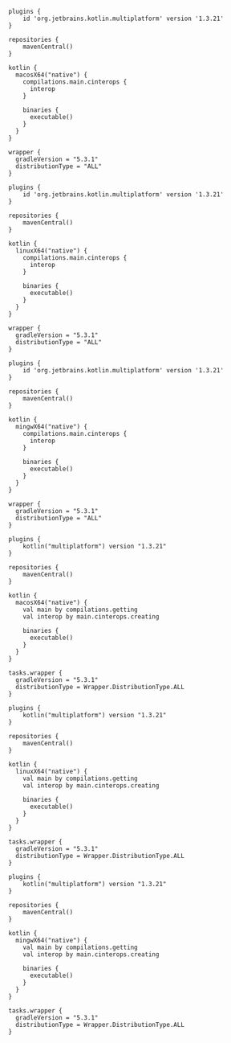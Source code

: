 
<div class="multi-language-sample" data-lang="groovy" data-os="macos">
<div class="sample" markdown="1" theme="idea" mode="groovy" data-highlight-only>

```
plugins {
    id 'org.jetbrains.kotlin.multiplatform' version '1.3.21'
}

repositories {
    mavenCentral()
}

kotlin {
  macosX64("native") {
    compilations.main.cinterops {
      interop 
    }
    
    binaries {
      executable()
    }
  }
}

wrapper {
  gradleVersion = "5.3.1"
  distributionType = "ALL"
}
```

</div>
</div>


<div class="multi-language-sample" data-lang="groovy" data-os="linux">
<div class="sample" markdown="1" theme="idea" mode="groovy" data-highlight-only>

```
plugins {
    id 'org.jetbrains.kotlin.multiplatform' version '1.3.21'
}

repositories {
    mavenCentral()
}

kotlin {
  linuxX64("native") {
    compilations.main.cinterops {
      interop 
    }
    
    binaries {
      executable()
    }
  }
}

wrapper {
  gradleVersion = "5.3.1"
  distributionType = "ALL"
}
```

</div>
</div>


<div class="multi-language-sample" data-lang="groovy" data-os="windows">
<div class="sample" markdown="1" theme="idea" mode="groovy" data-highlight-only>

```
plugins {
    id 'org.jetbrains.kotlin.multiplatform' version '1.3.21'
}

repositories {
    mavenCentral()
}

kotlin {
  mingwX64("native") {
    compilations.main.cinterops {
      interop 
    }
    
    binaries {
      executable()
    }
  }
}

wrapper {
  gradleVersion = "5.3.1"
  distributionType = "ALL"
}
```

</div>
</div>


<div class="multi-language-sample" data-lang="kotlin" data-os="macos">
<div class="sample" markdown="1" theme="idea" mode="kotlin" data-highlight-only>

```
plugins {
    kotlin("multiplatform") version "1.3.21"
}

repositories {
    mavenCentral()
}

kotlin {
  macosX64("native") {
    val main by compilations.getting
    val interop by main.cinterops.creating
    
    binaries {
      executable()
    }
  }
}

tasks.wrapper {
  gradleVersion = "5.3.1"
  distributionType = Wrapper.DistributionType.ALL
}
```

</div>
</div>


<div class="multi-language-sample" data-lang="kotlin" data-os="linux">
<div class="sample" markdown="1" theme="idea" mode="kotlin" data-highlight-only>

```
plugins {
    kotlin("multiplatform") version "1.3.21"
}

repositories {
    mavenCentral()
}

kotlin {
  linuxX64("native") {
    val main by compilations.getting
    val interop by main.cinterops.creating
    
    binaries {
      executable()
    }
  }
}

tasks.wrapper {
  gradleVersion = "5.3.1"
  distributionType = Wrapper.DistributionType.ALL
}
```

</div>
</div>


<div class="multi-language-sample" data-lang="kotlin" data-os="windows">
<div class="sample" markdown="1" theme="idea" mode="kotlin" data-highlight-only>

```
plugins {
    kotlin("multiplatform") version "1.3.21"
}

repositories {
    mavenCentral()
}

kotlin {
  mingwX64("native") {
    val main by compilations.getting
    val interop by main.cinterops.creating
    
    binaries {
      executable()
    }
  }
}

tasks.wrapper {
  gradleVersion = "5.3.1"
  distributionType = Wrapper.DistributionType.ALL
}
```

</div>
</div>

